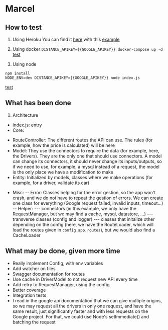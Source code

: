 # Marcel

## How to test
1. Using Heroku
You can find it [here](https://wtragnee-marcel.herokuapp.com) with this [example](https://wtragnee-marcel.herokuapp.com/rideProposal?depLat=48.827591&depLong=2.355275&arrLat=48.889934&arrLong=2.347035)

2. Using docker
`DISTANCE_APIKEY={{GOOGLE_APIKEY}} docker-compose up -d`
[test](http://localhost:80)

3. Using node
```
npm install
NODE_ENV=dev DISTANCE_APIKEY={{GOOGLE_APIKEY}} node index.js
```
[test](http://localhost:80)

## What has been done
1. Architecture
- index.js: entry
- Core:
 * RouteController: The different routes the API can use. The rules (for example, how the price is calculated) will be here
 * Model: They use the connectors to require the data (for example, here, the Drivers). They are the only one that should use connectors. A model can change its connectors, it should never change its inputs/outputs, so if we need to use, for example, a mysql instead of a request, the model is the only place we have a modification to make
 * Entity: Initialized by models, classes where we make operations (for example, for a driver, validate its car)
- Misc:
-- Error: Classes helping for the error gestion, so the app won't crash, and we do not have to repeat the gestion of errors. We can create one class for everything (Google request failed, invalid inputs, timeout...)
-- Helper:
--- connectors (in this example, we only have the RequestManager, but we may find a cache, mysql, datastore, ...)
--- transverse classes (config and logger)
--- classes that initalize other depending on the config (here, we have the RouteLoader, which will load the routes given in `config.app.routes`), but we would also find a CacheLoader

## What may be done, given more time
- Really implement Config, with env variables
- Add watcher on files
- Swagger documentation for routes
- Use cache in DriverModel to not request new API every time
- Add retry to RequestManager, using the config
- Better coverage
- Integration tests
- I read in the google api documentation that we can give multiple origins, so we may request all the drivers in only one request, and have the same result, just significantly faster and with less requests on the Google project. For that, we could use Node's setImmediate() and batching the request
